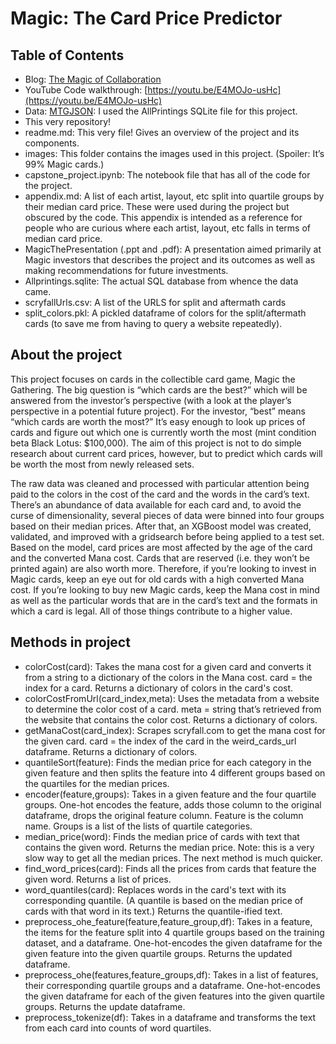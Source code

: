# Magic: The Card Price Predictor

## Table of Contents
- Blog: [The Magic of Collaboration](https://alvacat.github.io/the_magic_of_collaboration)
- YouTube Code walkthrough: [https://youtu.be/E4MOJo-usHc](https://youtu.be/E4MOJo-usHc)
- Data: [MTGJSON](https://mtgjson.com/downloads/all-files/): I used the AllPrintings SQLite file for this project.
- This very repository!
 - readme.md: This very file!  Gives an overview of the project and its components.
 - images: This folder contains the images used in this project. (Spoiler: It’s 99% Magic cards.)
 - capstone_project.ipynb: The notebook file that has all of the code for the project.
 - appendix.md: A list of each artist, layout, etc split into quartile groups by their median card price. These were used during the project but obscured by the code.  This appendix is intended as a reference for people who are curious where each artist, layout, etc falls in terms of median card price.
 - MagicThePresentation (.ppt and .pdf): A presentation aimed primarily at Magic investors that describes the project and its outcomes as well as making recommendations for future investments.
 - Allprintings.sqlite: The actual SQL database from whence the data came.
 - scryfallUrls.csv: A list of the URLS for split and aftermath cards
 - split_colors.pkl: A pickled dataframe of colors for the split/aftermath cards (to save me from having to query a website repeatedly).

## About the project

This project focuses on cards in the collectible card game, Magic the Gathering.  The big question is “which cards are the best?” which will be answered from the investor’s perspective (with a look at the player’s perspective in a potential future project).  For the investor, “best” means “which cards are worth the most?” It’s easy enough to look up prices of cards and figure out which one is currently worth the most (mint condition beta Black Lotus: $100,000).  The aim of this project is not to do simple research about current card prices, however, but to predict which cards will be worth the most from newly released sets.

The raw data was cleaned and processed with particular attention being paid to the colors in the cost of the card and the words in the card’s text.  There’s an abundance of data available for each card and, to avoid the curse of dimensionality, several pieces of data were binned into four groups based on their median prices.  After that, an XGBoost model was created, validated, and improved with a gridsearch before being applied to a test set.  Based on the model, card prices are most affected by the age of the card and the converted Mana cost. Cards that are reserved (i.e. they won’t be printed again) are also worth more.  Therefore, if you’re looking to invest in Magic cards, keep an eye out for old cards with a high converted Mana cost.  If you’re looking to buy new Magic cards, keep the Mana cost in mind as well as the particular words that are in the card’s text and the formats in which a card is legal.  All of those things contribute to a higher value.

## Methods in project

- colorCost(card): Takes the mana cost for a given card and converts it from a string to a dictionary of the colors in the Mana cost. card = the index for a card. Returns a dictionary of colors in the card's cost.
- colorCostFromUrl(card_index,meta): Uses the metadata from a website to determine the color cost of a card.  meta = string that’s retrieved from the website that contains the color cost. Returns a dictionary of colors.
- getManaCost(card_index): Scrapes scryfall.com to get the mana cost for the given card. card = the index of the card in the weird_cards_url dataframe. Returns a dictionary of colors.
- quantileSort(feature): Finds the median price for each category in the given feature and then splits the feature into 4 different groups based on the quartiles for the median prices.
- encoder(feature,groups): Takes in a given feature and the four quartile groups.  One-hot encodes the feature, adds those column to the original dataframe, drops the original feature column.  Feature is the column name. Groups is a list of the lists of quartile categories.
- median_price(word): Finds the median price of cards with text that contains the given word. Returns the median price. Note: this is a very slow way to get all the median prices.  The next method is much quicker.
- find_word_prices(card): Finds all the prices from cards that feature the given word. Returns a list of prices.
- word_quantiles(card): Replaces words in the card's text with its corresponding quantile. (A quantile is based on the median price of cards with that word in its text.)  Returns the quantile-ified text.
- preprocess_ohe_feature(feature,feature_group,df): Takes in a feature, the items for the feature split into 4 quartile groups based on the training dataset, and a dataframe.  One-hot-encodes the given dataframe for the given feature into the given quartile groups. Returns the updated dataframe.
- preprocess_ohe(features,feature_groups,df): Takes in a list of features, their corresponding quartile groups and a dataframe.  One-hot-encodes the given dataframe for each of the given features into the given quartile groups.  Returns the update dataframe.
- preprocess_tokenize(df): Takes in a dataframe and transforms the text from each card into counts of word quartiles.